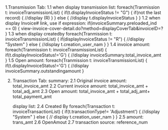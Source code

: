 1.Transmission Tab:
1.1 when display transmission list:
foreach(Tranmission t: invoiceTransmissionList) {
    if(t.displayInvoiceStatus != "G") {
        if(not the last record) {
            //display (R)
        }
    } else {
            //display t.displayInvoiceStatus
    }
}
1.2 when display Invoice# link, use if expression: 
    if(invoiceSummary.preloaded_ind == 0) {
        view-invoice-cover-detail.do?method=displayCoverTab&invoiceID=?
    }
1.3 when display createdby
foreach(Tranmission t: invoiceTransmissionList) {
    if(displayInvoiceStatus != "R") {
        //display "System"
    } else {
    //display t.creation_user_nam
    }
}
1.4 invoice amount:
foreach(Tranmission t: invoiceTransmissionList) {
    if(t.displayInvoiceStatus!='G') {
    //display invoiceSummary.total_invoice_amt
}
1.5 Open amount:
foreach(Tranmission t: invoiceTransmissionList) {
    if(t.displayInvoiceStatus!='G') {
    //display invoiceSummary.outstandingamount
}

2. Transaction Tab:
    summary:
    2.1 Original invoice amount: total_invoice_amt
    2.2 Current invoice amount: total_invoice_amt + total_adj_amt
    2.3 Open amount: total_invoice_amt + total_adj_amt+ total_payment_amt
    
    display list:
    2.4 Created By
    foreach(Transaction t: invoiceTransactionList) {
        if(t.transactionType!= 'Adjustment') {
           //display "System"
          } else {
             // display t.creation_user_nam
           }
       }
    2.5 amount:
         trans_amt
    2.6 OpenAmout
    2.7 transaction source:
         reference_num